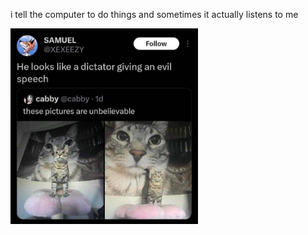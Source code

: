 i tell the computer to do things and sometimes it actually listens to me
<!--START_SECTION:update_image-->
<img src=https://raw.githubusercontent.com/sneakykestrel/sneakykestrel/main/.github/images/dictator.jpg height="" width="300" align=left alt=kitty />
<!--END_SECTION:update_image-->

